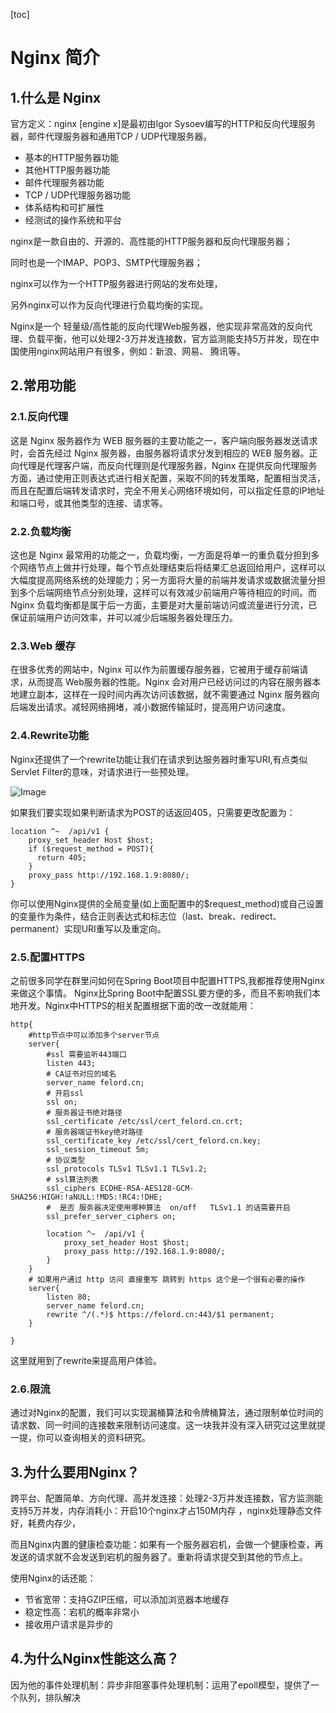 [toc]



# Nginx 简介

## 1.什么是 Nginx
官方定义：nginx [engine x]是最初由Igor Sysoev编写的HTTP和反向代理服务器，邮件代理服务器和通用TCP / UDP代理服务器。
- 基本的HTTP服务器功能
- 其他HTTP服务器功能
- 邮件代理服务器功能
- TCP / UDP代理服务器功能
- 体系结构和可扩展性
- 经测试的操作系统和平台

nginx是一款自由的、开源的、高性能的HTTP服务器和反向代理服务器；

同时也是一个IMAP、POP3、SMTP代理服务器；

nginx可以作为一个HTTP服务器进行网站的发布处理，

另外nginx可以作为反向代理进行负载均衡的实现。

Nginx是一个 轻量级/高性能的反向代理Web服务器，他实现非常高效的反向代理、负载平衡，他可以处理2-3万并发连接数，官方监测能支持5万并发，现在中国使用nginx网站用户有很多，例如：新浪、网易、 腾讯等。

## 2.常用功能
### 2.1.反向代理
这是 Nginx 服务器作为 WEB 服务器的主要功能之一，客户端向服务器发送请求时，会首先经过 Nginx 服务器，由服务器将请求分发到相应的 WEB 服务器。正向代理是代理客户端，而反向代理则是代理服务器，Nginx 在提供反向代理服务方面，通过使用正则表达式进行相关配置，采取不同的转发策略，配置相当灵活，而且在配置后端转发请求时，完全不用关心网络环境如何，可以指定任意的IP地址和端口号，或其他类型的连接、请求等。
### 2.2.负载均衡
这也是 Nginx 最常用的功能之一，负载均衡，一方面是将单一的重负载分担到多个网络节点上做并行处理，每个节点处理结束后将结果汇总返回给用户，这样可以大幅度提高网络系统的处理能力；另一方面将大量的前端并发请求或数据流量分担到多个后端网络节点分别处理，这样可以有效减少前端用户等待相应的时间。而 Nginx 负载均衡都是属于后一方面，主要是对大量前端访问或流量进行分流，已保证前端用户访问效率，并可以减少后端服务器处理压力。
### 2.3.Web 缓存
在很多优秀的网站中，Nginx 可以作为前置缓存服务器，它被用于缓存前端请求，从而提高 Web服务器的性能。Nginx 会对用户已经访问过的内容在服务器本地建立副本，这样在一段时间内再次访问该数据，就不需要通过 Nginx 服务器向后端发出请求。减轻网络拥堵，减小数据传输延时，提高用户访问速度。
### 2.4.Rewrite功能
Nginx还提供了一个rewrite功能让我们在请求到达服务器时重写URI,有点类似Servlet Filter的意味，对请求进行一些预处理。

![Image](https://homan-blog.oss-cn-beijing.aliyuncs.com/study-demo/nginx-demo/20210414001754.png)

如果我们要实现如果判断请求为POST的话返回405，只需要更改配置为：

```
location ^~  /api/v1 {
    proxy_set_header Host $host;
    if ($request_method = POST){
      return 405;
    }
    proxy_pass http://192.168.1.9:8080/;
}
```
你可以使用Nginx提供的全局变量(如上面配置中的$request_method)或自己设置的变量作为条件，结合正则表达式和标志位（last、break、redirect、permanent）实现URI重写以及重定向。

### 2.5.配置HTTPS
之前很多同学在群里问如何在Spring Boot项目中配置HTTPS,我都推荐使用Nginx来做这个事情。 Nginx比Spring Boot中配置SSL要方便的多，而且不影响我们本地开发。Nginx中HTTPS的相关配置根据下面的改一改就能用：
```
http{
    #http节点中可以添加多个server节点
    server{
        #ssl 需要监听443端口
        listen 443;
        # CA证书对应的域名
        server_name felord.cn;
        # 开启ssl
        ssl on;
        # 服务器证书绝对路径
        ssl_certificate /etc/ssl/cert_felord.cn.crt;
        # 服务器端证书key绝对路径 
        ssl_certificate_key /etc/ssl/cert_felord.cn.key;
        ssl_session_timeout 5m;
        # 协议类型
        ssl_protocols TLSv1 TLSv1.1 TLSv1.2;
        # ssl算法列表 
        ssl_ciphers ECDHE-RSA-AES128-GCM-SHA256:HIGH:!aNULL:!MD5:!RC4:!DHE;
        #  是否 服务器决定使用哪种算法  on/off   TLSv1.1 的话需要开启
        ssl_prefer_server_ciphers on;
        
        location ^~  /api/v1 {
            proxy_set_header Host $host;
            proxy_pass http://192.168.1.9:8080/;
        }
    }
    # 如果用户通过 http 访问 直接重写 跳转到 https 这个是一个很有必要的操作
    server{
        listen 80;
        server_name felord.cn;
        rewrite ^/(.*)$ https://felord.cn:443/$1 permanent;
    }

}
```
这里就用到了rewrite来提高用户体验。

### 2.6.限流
通过对Nginx的配置，我们可以实现漏桶算法和令牌桶算法，通过限制单位时间的请求数、同一时间的连接数来限制访问速度。这一块我并没有深入研究过这里就提一提，你可以查询相关的资料研究。

## 3.为什么要用Nginx？

跨平台、配置简单、方向代理、高并发连接：处理2-3万并发连接数，官方监测能支持5万并发，内存消耗小：开启10个nginx才占150M内存 ，nginx处理静态文件好，耗费内存少，

而且Nginx内置的健康检查功能：如果有一个服务器宕机，会做一个健康检查，再发送的请求就不会发送到宕机的服务器了。重新将请求提交到其他的节点上。

使用Nginx的话还能：

- 节省宽带：支持GZIP压缩，可以添加浏览器本地缓存
- 稳定性高：宕机的概率非常小
- 接收用户请求是异步的

## 4.为什么Nginx性能这么高？

因为他的事件处理机制：异步非阻塞事件处理机制：运用了epoll模型，提供了一个队列，排队解决